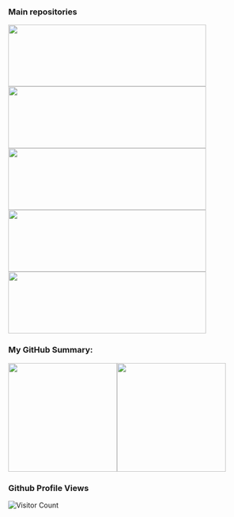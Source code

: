 ### Main repositories
<a href="https://github.com/Hi-Tech-Mechanic/Hi-Tech-Mechanic.github.io">
  <img height=125 width=400 align="center" src="https://github-readme-stats.vercel.app/api/pin/?username=Hi-Tech-Mechanic&repo=Hi-Tech-Mechanic.github.io&theme=algolia&card_width=400" />
</a>
<a href="https://github.com/Hi-Tech-Mechanic/MultiverseMemes">
  <img height=125 width=400 align="center" src="https://github-readme-stats.vercel.app/api/pin/?username=Hi-Tech-Mechanic&repo=MultiverseMemes&theme=algolia&card_width=400" />
</a>
<a href="https://github.com/Hi-Tech-Mechanic/RPG-style-character-menu-concept">
  <img height=125 width=400 align="center" src="https://github-readme-stats.vercel.app/api/pin/?username=Hi-Tech-Mechanic&repo=RPG-style-character-menu-concept&theme=algolia&card_width=400" />
</a>
<a href="https://github.com/Hi-Tech-Mechanic/Exolab">
  <img height=125 width=400 align="center" src="https://github-readme-stats.vercel.app/api/pin/?username=Hi-Tech-Mechanic&repo=Exolab&theme=algolia&card_width=400" />
</a>
<a href="https://github.com/Hi-Tech-Mechanic/FurnitureShop">
  <img height=125 width=400 align="center" src="https://github-readme-stats.vercel.app/api/pin/?username=Hi-Tech-Mechanic&repo=FurnitureShop&theme=algolia&card_width=400" />
</a>


### My GitHub Summary:
<div style="display: flex;">
  <img height=220 align="center" src="https://github-readme-stats.vercel.app/api?username=Hi-Tech-Mechanic&show_icons=true&theme=algolia&rank_icon=percentile&include_all_commits" />
  <img height=220 align="center" src="https://github-readme-stats.vercel.app/api/top-langs/?username=Hi-Tech-Mechanic&layout=donut&theme=algolia&hide=ShaderLab,tcl" />
</div>

### Github Profile Views
![Visitor Count](https://profile-counter.glitch.me/{Hi-Tech-Mechanic}/count.svg)
